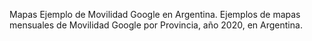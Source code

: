 Mapas Ejemplo de Movilidad Google en Argentina. 
Ejemplos de mapas mensuales de Movilidad Google por Provincia, año 2020, en Argentina.
